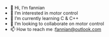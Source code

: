 - 👋 Hi, I’m fannian
- 👀 I’m interested in motor control 
- 🌱 I’m currently learning C & C++
- 💞️ I’m looking to collaborate on motor control
- 📫 How to reach me :fannian@outlook.com

<!---
fannian122333/fannian122333 is a ✨ special ✨ repository because its `README.md` (this file) appears on your GitHub profile.
You can click the Preview link to take a look at your changes.
--->
